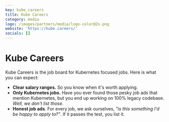 ```yaml
---
key: kube_careers
title: Kube Careers
category: media
logo: /images/partners/media/logo-color@2x.png
website: 'https://kube.careers/'
socials: []
---
```

# Kube Careers

Kube Careers is the job board for Kubernetes focused jobs. Here is what you can expect:

- **Clear salary ranges.** So you know when it's worth applying.
- **Only Kubernetes jobs.** Have you ever found those pesky job ads that mention Kubernetes, but you end up working on 100% legacy codebase. _Well, we don't list those._
- **Honest job ads**. For every job, we ask ourselves, _"is this something I'd be happy to apply to?"_. If it passes the test, you list it.
